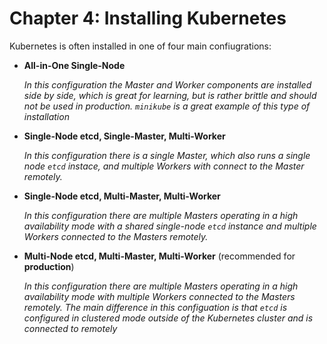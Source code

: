 # Chapter 4: Installing Kubernetes
Kubernetes is often installed in one of four main confiugrations:

* **All-in-One Single-Node**

  *In this configuration the Master and Worker components are installed side by side, which is great for learning, but is rather brittle and should not be used in production. `minikube` is a great example of this type of installation*

* **Single-Node etcd, Single-Master, Multi-Worker**

  *In this configuration there is a single Master, which also runs a single node `etcd` instace, and multiple Workers with connect to the Master remotely.*
  
* **Single-Node etcd, Multi-Master, Multi-Worker**

  *In this configuration there are multiple Masters operating in a high availability mode with a shared single-node `etcd` instance and multiple Workers connected to the Masters remotely.*

* **Multi-Node etcd, Multi-Master, Multi-Worker** (recommended for **production**)
  
  *In this configuration there are multiple Masters operating in a high availability mode with multiple Workers connected to the Masters remotely. The main difference in this configuation is that `etcd` is configured in clustered mode outside of the Kubernetes cluster and is connected to remotely* 